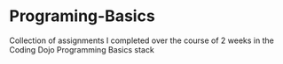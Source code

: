 # Programing-Basics

Collection of assignments I completed over the course of 2 weeks in the Coding Dojo Programming Basics stack
